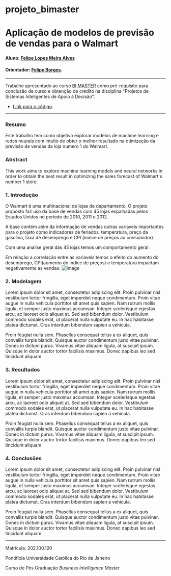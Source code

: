 # projeto_bimaster

<!-- antes de enviar a versão final, solicitamos que todos os comentários, colocados para orientação ao aluno, sejam removidos do arquivo -->
# Aplicação de modelos de previsão de vendas para o Walmart

#### Aluno: [Felipe Lopes Meira Alves](https://github.com/felipelopesmeira)
#### Orientador: [Felipe Borges](https://github.com/FelipeBorgesC).


---

Trabalho apresentado ao curso [BI MASTER](https://ica.puc-rio.ai/bi-master) como pré-requisito para conclusão de curso e obtenção de crédito na disciplina "Projetos de Sistemas Inteligentes de Apoio à Decisão".

<!-- para os links a seguir, caso os arquivos estejam no mesmo repositório que este README, não há necessidade de incluir o link completo: basta incluir o nome do arquivo, com extensão, que o GitHub completa o link corretamente -->
- [Link para o código](https://github.com/link_do_repositorio). <!-- caso não aplicável, remover esta linha -->





---

### Resumo

<!-- trocar o texto abaixo pelo resumo do trabalho, em português -->

Este trabalho tem como objetivo explorar modelos de machine learning e redes neurais com intuito de obter o melhor resultado na otimização da previsão de vendas da loja numero 1 do Walmart.



### Abstract <!-- Opcional! Caso não aplicável, remover esta seção -->

<!-- trocar o texto abaixo pelo resumo do trabalho, em inglês -->

This work aims to explore machine learning models and neural networks in order to obtain the best result in optimizing the sales forecast of Walmart's number 1 store.

### 1. Introdução

O Walmart é uma multinacional de lojas de departamento. O projeto proposto faz uso da base de vendas com 45 lojas espalhadas pelos Estados Unidos no período de 2010, 2011 e 2012.

A base contém além da informação de vendas outras variaveis importantes para o projeto como indicadores de feriados, temperatura, preço da gasolina, taxa de desemprego e CPI (índice de preços ao consumidor).

Com uma analise geral das 45 lojas temos um comportamento geral:


Em relação a correlação entre as variaveis temos o efeito do aumento do desemprego, CPI(aumento do indice de preços) e temperatura impactam negativamente as vendas. 
![image](https://user-images.githubusercontent.com/48620885/174110264-cd8bfe9a-2512-4227-b874-7deb2a2df81a.png)



### 2. Modelagem

Lorem ipsum dolor sit amet, consectetur adipiscing elit. Proin pulvinar nisl vestibulum tortor fringilla, eget imperdiet neque condimentum. Proin vitae augue in nulla vehicula porttitor sit amet quis sapien. Nam rutrum mollis ligula, et semper justo maximus accumsan. Integer scelerisque egestas arcu, ac laoreet odio aliquet at. Sed sed bibendum dolor. Vestibulum commodo sodales erat, ut placerat nulla vulputate eu. In hac habitasse platea dictumst. Cras interdum bibendum sapien a vehicula.

Proin feugiat nulla sem. Phasellus consequat tellus a ex aliquet, quis convallis turpis blandit. Quisque auctor condimentum justo vitae pulvinar. Donec in dictum purus. Vivamus vitae aliquam ligula, at suscipit ipsum. Quisque in dolor auctor tortor facilisis maximus. Donec dapibus leo sed tincidunt aliquam.

### 3. Resultados

Lorem ipsum dolor sit amet, consectetur adipiscing elit. Proin pulvinar nisl vestibulum tortor fringilla, eget imperdiet neque condimentum. Proin vitae augue in nulla vehicula porttitor sit amet quis sapien. Nam rutrum mollis ligula, et semper justo maximus accumsan. Integer scelerisque egestas arcu, ac laoreet odio aliquet at. Sed sed bibendum dolor. Vestibulum commodo sodales erat, ut placerat nulla vulputate eu. In hac habitasse platea dictumst. Cras interdum bibendum sapien a vehicula.

Proin feugiat nulla sem. Phasellus consequat tellus a ex aliquet, quis convallis turpis blandit. Quisque auctor condimentum justo vitae pulvinar. Donec in dictum purus. Vivamus vitae aliquam ligula, at suscipit ipsum. Quisque in dolor auctor tortor facilisis maximus. Donec dapibus leo sed tincidunt aliquam.

### 4. Conclusões

Lorem ipsum dolor sit amet, consectetur adipiscing elit. Proin pulvinar nisl vestibulum tortor fringilla, eget imperdiet neque condimentum. Proin vitae augue in nulla vehicula porttitor sit amet quis sapien. Nam rutrum mollis ligula, et semper justo maximus accumsan. Integer scelerisque egestas arcu, ac laoreet odio aliquet at. Sed sed bibendum dolor. Vestibulum commodo sodales erat, ut placerat nulla vulputate eu. In hac habitasse platea dictumst. Cras interdum bibendum sapien a vehicula.

Proin feugiat nulla sem. Phasellus consequat tellus a ex aliquet, quis convallis turpis blandit. Quisque auctor condimentum justo vitae pulvinar. Donec in dictum purus. Vivamus vitae aliquam ligula, at suscipit ipsum. Quisque in dolor auctor tortor facilisis maximus. Donec dapibus leo sed tincidunt aliquam.

---

Matrícula: 202.100.120  

Pontifícia Universidade Católica do Rio de Janeiro

Curso de Pós Graduação *Business Intelligence Master*
